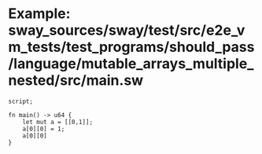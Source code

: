 # Example: sway_sources/sway/test/src/e2e_vm_tests/test_programs/should_pass/language/mutable_arrays_multiple_nested/src/main.sw

```sway
script;

fn main() -> u64 {
    let mut a = [[0,1]];
    a[0][0] = 1;
    a[0][0]
}

```
